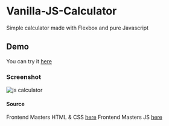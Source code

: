 # Vanilla-JS-Calculator
Simple calculator made with Flexbox and pure Javascript

## Demo
You can try it [here](https://hanay0.github.io/Vanilla-JS-Calculator/)

### Screenshot
![js calculator](https://user-images.githubusercontent.com/30327222/91702505-21459580-eb79-11ea-8eb0-cc2a69f36509.png)

#### Source
Frontend Masters HTML & CSS [here](https://frontendmasters.com/bootcamp/calculator-html-css/)
Frontend Masters JS [here](https://frontendmasters.com/bootcamp/calculator-javascript/)
